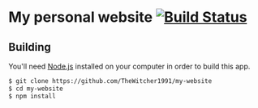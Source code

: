 My personal website [![Build Status](https://travis-ci.org/mono/website.svg)](https://travis-ci.org/mono/website)
==================================================================================================================
## Building

You'll need [Node.js](https://nodejs.org) installed on your computer in order to build this app.

```bash
$ git clone https://github.com/TheWitcher1991/my-website
$ cd my-website
$ npm install 
```
